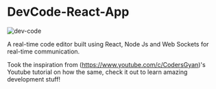 # DevCode-React-App
![dev-code](https://user-images.githubusercontent.com/65762099/171924269-fa8f058a-299d-4839-8d57-fa02cbf8cb86.png)

A real-time code editor built using React, Node Js and Web Sockets for real-time communication.

Took the inspiration from (https://www.youtube.com/c/CodersGyan)'s Youtube tutorial on how the same, check it out to learn amazing development stuff! 
